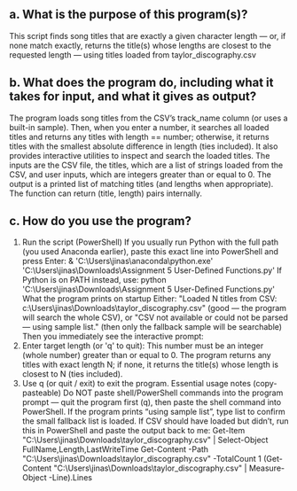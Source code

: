 ## a. What is the purpose of this program(s)?
This script finds song titles that are exactly a given character length — or, if none match exactly, returns the title(s) whose lengths are closest to the requested length — using titles loaded from taylor_discography.csv
## b. What does the program do, including what it takes for input, and what it gives as output?
The program loads song titles from the CSV’s track_name column (or uses a built-in sample). Then, when you enter a number, it searches all loaded titles and returns any titles with length == number; otherwise, it returns titles with the smallest absolute difference in length (ties included). It also provides interactive utilities to inspect and search the loaded titles.
The inputs are the CSV file, the titles, which are a list of strings loaded from the CSV, and user inputs, which are integers greater than or equal to 0.
The output is a printed list of matching titles (and lengths when appropriate). The function can return (title, length) pairs internally.
## c. How do you use the program?
1. Run the script (PowerShell)
If you usually run Python with the full path (you used Anaconda earlier), paste this exact line into PowerShell and press Enter:
  & 'C:\Users\jinas\anaconda\python.exe' 'C:\Users\jinas\Downloads\Assignment 5 User-Defined Functions.py'
  If Python is on PATH instead, use:
  python 'C:\Users\jinas\Downloads\Assignment 5 User-Defined Functions.py'
What the program prints on startup
  Either:
  "Loaded N titles from CSV: c:\Users\jinas\Downloads\taylor_discography.csv" (good — the program will search the whole CSV), or
  "CSV not available or could not be parsed — using sample list." (then only the fallback sample will be searchable)
  Then you immediately see the interactive prompt:
2. Enter target length (or 'q' to quit): This number must be an integer (whole number) greater than or equal to 0. 
  The program returns any titles with exact length N; if none, it returns the title(s) whose length is closest to N (ties included).
3. Use q (or quit / exit) to exit the program.
Essential usage notes (copy-pasteable)
  Do NOT paste shell/PowerShell commands into the program prompt — quit the program first (q), then paste the shell command into PowerShell.
  If the program prints “using sample list”, type list to confirm the small fallback list is loaded.
  If CSV should have loaded but didn’t, run this in PowerShell and paste the output back to me:
    Get-Item "C:\Users\jinas\Downloads\taylor_discography.csv" | Select-Object FullName,Length,LastWriteTime
    Get-Content -Path "C:\Users\jinas\Downloads\taylor_discography.csv" -TotalCount 1
    (Get-Content "C:\Users\jinas\Downloads\taylor_discography.csv" | Measure-Object -Line).Lines
